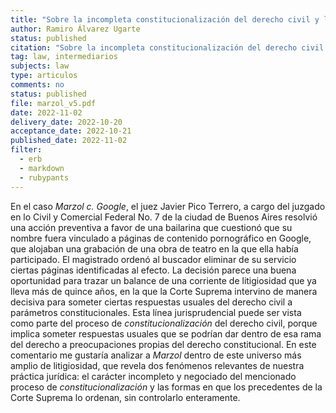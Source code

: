 ```yaml
---
title: "Sobre la incompleta constitucionalización del derecho civil y los límites de los precedentes judiciales"
author: Ramiro Álvarez Ugarte
status: published
citation: "Sobre la incompleta constitucionalización del derecho civil y los límites de los precedentes judiciales, Revista Jurídica Argentina La Ley, 2022-F (2022-11-02)"
tag: law, intermediarios
subjects: law
type: articulos
comments: no
status: published
file: marzol_v5.pdf
date: 2022-11-02
delivery_date: 2022-10-20
acceptance_date: 2022-10-21
published_date: 2022-11-02 
filter:
  - erb
  - markdown
  - rubypants
---
```


En el caso *Marzol c. Google*, el juez Javier Pico Terrero, a cargo del juzgado en lo Civil y Comercial Federal No. 7 de la ciudad de Buenos Aires resolvió una acción preventiva a favor de una bailarina que cuestionó que su nombre fuera vinculado a páginas de contenido pornográfico en Google, que alojaban una grabación de una obra de teatro en la que ella había participado. El magistrado ordenó al buscador eliminar de su servicio ciertas páginas identificadas al efecto. La decisión parece una buena oportunidad para trazar un balance de una corriente de litigiosidad que ya lleva más de quince años, en la que la Corte Suprema intervino de manera decisiva para someter ciertas respuestas usuales del derecho civil a parámetros constitucionales. Esta línea jurisprudencial puede ser vista como parte del proceso de *constitucionalización* del derecho civil, porque implica someter respuestas usuales que se podrían dar dentro de esa rama del derecho a preocupaciones propias del derecho constitucional. En este comentario me gustaría analizar a *Marzol* dentro de este universo más amplio de litigiosidad, que revela dos fenómenos relevantes de nuestra práctica jurídica: el carácter incompleto y negociado del mencionado proceso de *constitucionalización* y las formas en que los precedentes de la Corte Suprema lo ordenan, sin controlarlo enteramente. 
